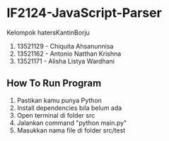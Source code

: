 # IF2124-JavaScript-Parser

Kelompok hatersKantinBorju
1. 13521129 - Chiquita Ahsanunnisa
2. 13521162 - Antonio Natthan Krishna
3. 13521171 - Alisha Listya Wardhani

## How To Run Program
1. Pastikan kamu punya Python
2. Install dependencies bila belum ada
3. Open terminal di folder src
4. Jalankan command "python main.py"
5. Masukkan nama file di folder src/test
